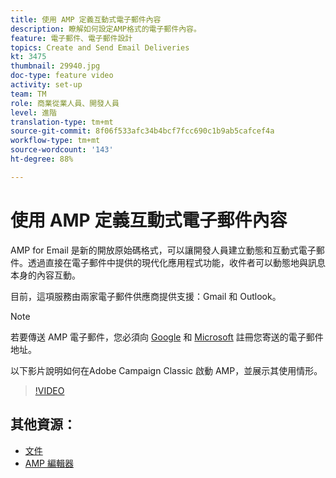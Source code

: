 ```yaml
---
title: 使用 AMP 定義互動式電子郵件內容
description: 瞭解如何設定AMP格式的電子郵件內容。
feature: 電子郵件、電子郵件設計
topics: Create and Send Email Deliveries
kt: 3475
thumbnail: 29940.jpg
doc-type: feature video
activity: set-up
team: TM
role: 商業從業人員、開發人員
level: 進階
translation-type: tm+mt
source-git-commit: 8f06f533afc34b4bcf7fcc690c1b9ab5cafcef4a
workflow-type: tm+mt
source-wordcount: '143'
ht-degree: 88%

---
```



# 使用 AMP 定義互動式電子郵件內容

AMP for Email 是新的開放原始碼格式，可以讓開發人員建立動態和互動式電子郵件。透過直接在電子郵件中提供的現代化應用程式功能，收件者可以動態地與訊息本身的內容互動。

目前，這項服務由兩家電子郵件供應商提供支援：Gmail 和 Outlook。

>[!NOTE]
>
>若要傳送 AMP 電子郵件，您必須向 [Google](https://developers.google.com/gmail/ampemail/register) 和 [Microsoft](https://docs.microsoft.com/en-us/outlook/amphtml/register-outlook) 註冊您寄送的電子郵件地址。

以下影片說明如何在Adobe Campaign Classic 啟動 AMP，並展示其使用情形。

>[!VIDEO](https://video.tv.adobe.com/v/29940?quality=12&learn=on)

## 其他資源：

* [文件](https://docs.adobe.com/content/help/zh-Hant/campaign-classic/using/sending-messages/sending-emails/defining-the-email-content.html)
* [AMP 編輯器](https://playground.amp.dev/)
